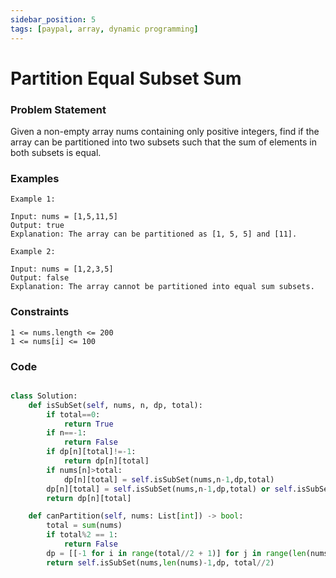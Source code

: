 ```yaml
---
sidebar_position: 5
tags: [paypal, array, dynamic programming]
---
```


# Partition Equal Subset Sum

### Problem Statement

Given a non-empty array nums containing only positive integers, find if the array can be partitioned into two subsets such that the sum of elements in both subsets is equal.

### Examples

```
Example 1:

Input: nums = [1,5,11,5]
Output: true
Explanation: The array can be partitioned as [1, 5, 5] and [11].

Example 2:

Input: nums = [1,2,3,5]
Output: false
Explanation: The array cannot be partitioned into equal sum subsets.
```

### Constraints

```
1 <= nums.length <= 200
1 <= nums[i] <= 100
```

### Code

```python title="Python3 Code"

class Solution:
    def isSubSet(self, nums, n, dp, total):
        if total==0:
            return True
        if n==-1:
            return False
        if dp[n][total]!=-1:
            return dp[n][total]
        if nums[n]>total:
            dp[n][total] = self.isSubSet(nums,n-1,dp,total)
        dp[n][total] = self.isSubSet(nums,n-1,dp,total) or self.isSubSet(nums,n-1,dp,total-nums[n])
        return dp[n][total]

    def canPartition(self, nums: List[int]) -> bool:
        total = sum(nums)
        if total%2 == 1:
            return False
        dp = [[-1 for i in range(total//2 + 1)] for j in range(len(nums))]
        return self.isSubSet(nums,len(nums)-1,dp, total//2)
```
